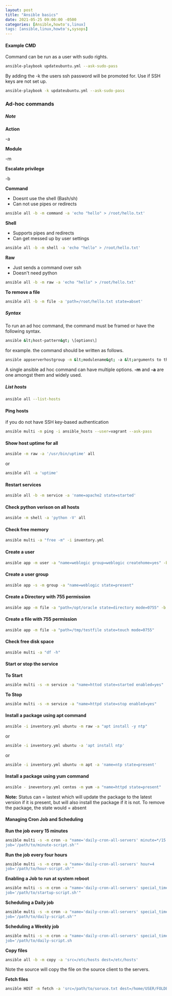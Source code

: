```yaml
---
layout: post
title: "Ansible basics"
date: 2021-05-25 09:00:00 -0500
categories: [Ansible,howto's,linux]
tags: [ansible,linux,howto's,sysops]
---
```


#### Example CMD

Command can be run as a user with sudo rights.

```bash
ansible-playbook updateubuntu.yml --ask-sudo-pass
```

By adding the -k the users ssh password will be promoted for. Use if SSH keys are not set up.

```bash
ansible-playbook -k updateubuntu.yml --ask-sudo-pass
```

### Ad-hoc commands

##### Note

**Action**

-a

**Module**

-m

**Escalate privilege**

-b

**Command**

- Doesnt use the shell (Bash/sh)
- Can not use pipes or redirects

```bash
ansible all -b -m command -a 'echo "hello" > /root/hello.txt'
```

**Shell**

- Supports pipes and redirects
- Can get messed up by user settings

```bash
ansible all -b -m shell -a 'echo "hello" > /root/hello.txt'
```

**Raw**

- Just sends a command over ssh
- Doesn't need python

```bash
ansible all -b -m raw -a 'echo "hello" > /root/hello.txt'
```
**To remove a file**

```bash
ansible all -b -m file -a 'path=/root/hello.txt state=abset'
```

##### Syntax

To run an ad hoc command, the command must be framed or have the following syntax.

```bash
ansible &lt;host-pattern&gt; \[options\]
```
for example. the command should be written as follows.

```bash
ansible appserverhostgroup -m &lt;modulename&gt; -a &lt;arguments to the module&gt;
```
A single ansible ad hoc command can have multiple options. **-m** and **-a** are one amongst them and widely used.

##### List hosts

```bash
ansible all --list-hosts
```
#### Ping hosts

if you do not have SSH key-based authentication

```bash
ansible multi -m ping -i ansible_hosts --user=vagrant --ask-pass
```

#### Show host uptime for all

```bash
ansible -m raw -a '/usr/bin/uptime' all
```
or

```bash
ansible all -a 'uptime'
```

#### Restart services

```bash
ansible all -b -m service -a 'name=apache2 state=started'
```

#### Check python verison on all hosts

```bash
ansible -m shell -a 'python -V' all
```

#### Check free memory

```bash
ansible multi -a "free -m" -i inventory.yml
```

#### Create a user

```bash
ansible app -m user -a "name=weblogic group=weblogic createhome=yes" -b
```

#### Create a user group

```bash
ansible app -s -m group -a "name=weblogic state=present"
```
#### Create a Directory with 755 permission

```bash
ansible app -m file -a "path=/opt/oracle state=directory mode=0755" -b
```

#### Create a file with 755 permission

```bash
ansible app -m file -a "path=/tmp/testfile state=touch mode=0755"
```

#### Check free disk space

```bash
ansible multi -a "df -h"
```

#### Start or stop the service

**To Start**

```bash
ansible multi -s -m service -a "name=httod state=started enabled=yes"
```

**To Stop**

```bash
ansible multi -s -m service -a "name=httpd state=stop enabled=yes"
```

#### Install a package using apt command

```bash
ansible -i inventory.yml ubuntu -m raw -a "apt install -y ntp"
```

or

```bash
ansible -i inventory.yml ubuntu -a 'apt install ntp'
```

or

```bash
ansible -i inventory.yml ubuntu -m apt -a 'name=ntp state=present'
```

#### Install a package using yum command

```bash
ansible - ineventory.yml centos -m yum -a "name=httpd state=present"
```

**Note:** Status can = lastest which will update the package to the latest version if it is present, but will also install the package if it is not. To remove the package, the state would = absent

#### Managing Cron Job and Scheduling

**Run the job every 15 minutes**

```bash
ansible multi -s -m cron -a "name='daily-cron-all-servers' minute=*/15 
job='/path/to/minute-script.sh'"
```

**Run the job every four hours**

```bash
ansible multi -s -m cron -a "name='daily-cron-all-servers' hour=4 
job='/path/to/hour-script.sh'"
```

**Enabling a Job to run at system reboot**

```bash
ansible multi -s -m cron -a "name='daily-cron-all-servers' special_time=reboot 
job='/path/to/startup-script.sh'"
```

**Scheduling a Daily job**

```bash
ansible multi -s -m cron -a "name='daily-cron-all-servers' special_time=daily 
job='/path/to/daily-script.sh'"
```

**Scheduling a Weekly job**

```bash
ansible multi -s -m cron -a "name='daily-cron-all-servers' special_time=weekly 
job='/path/to/daily-script.sh
```

**Copy files**

```bash
ansible all -b -m copy -a 'src=/etc/hosts dest=/etc/hosts'
```

Note the source will copy the file on the source client to the servers.

**Fetch files**

```bash
ansible HOST -m fetch -a 'src=/path/to/soruce.txt dest=/home/USER/FOLDER/ flat=yes'
```